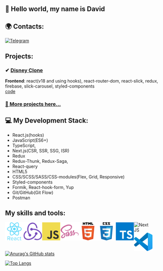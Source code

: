 ## 👋 Hello world, my name is David

## 🌍 Contacts:

[![Telegram](https://camo.githubusercontent.com/b0028fcb0e664a77fc5c0544860d225d717fe730c6344a021256f8dbc754411a/68747470733a2f2f696d672e736869656c64732e696f2f62616467652f54656c656772616d2d3236413545342e7376673f267374796c653d666f722d7468652d6261646765266c6f676f3d74656c656772616d)](https://t.me/davidNtyty "Telegram channel")

## Projects:

### ✔ [Disney Clone ][disney-clone]

**Frontend**: react(v18 and using hooks), react-router-dom, react-slick, redux, firebase, slick-carousel, styled-components  
 [code](https://github.com/DavidCodeRussia/disney-clone)

### [🔻 More projects here...](https://github.com/DavidCodeRussia?tab=repositories)

## :computer: My Development Stack:

- React.js(hooks)
- JavaScript(ES6+)
- TypeScript,
- Next.js(CSR, SSR, SSG, ISR)
- Redux
- Redux-Thunk, Redux-Saga,
- React-query
- HTML5
- CSS/SCSS/SASS/CSS-modules(Flex, Grid, Responsive)
- Styled-components
- Formik, React-hook-form, Yup
- Git/GitHub(Git Flow)
- Postman

## My skills and tools:

<img align="left" alt="React" width="60px" src="https://raw.githubusercontent.com/devicons/devicon/master/icons/react/react-original-wordmark.svg" />
<img align="left" alt="React" width="60px" src="https://raw.githubusercontent.com/devicons/devicon/master/icons/redux/redux-original.svg" />
<img align="left" alt="JavaScript" width="60px" src="https://raw.githubusercontent.com/devicons/devicon/master/icons/javascript/javascript-original.svg" />
<img align="left" alt="Sass" width="60px" src="https://raw.githubusercontent.com/devicons/devicon/master/icons/sass/sass-original.svg" />
<img align="left" alt="HTML5" width="60px" src="https://raw.githubusercontent.com/devicons/devicon/master/icons/html5/html5-original-wordmark.svg" />
<img align="left" alt="CSS3" width="60px" src="https://raw.githubusercontent.com/devicons/devicon/master/icons/css3/css3-original-wordmark.svg" />
<img align="left" alt="Typescript" width="60px" src="https://raw.githubusercontent.com/devicons/devicon/master/icons/typescript/typescript-original.svg" />
<img align="left" alt="Next JS" width="60px" src="https://upload.wikimedia.org/wikipedia/commons/thumb/8/8e/Nextjs-logo.svg/800px-Nextjs-logo.svg.png" />
<img align="left" alt="Visual Studio Code" width="60px" src="https://raw.githubusercontent.com/github/explore/80688e429a7d4ef2fca1e82350fe8e3517d3494d/topics/visual-studio-code/visual-studio-code.png" />

<br />
<br />
<br />
<br />

[![Anurag's GitHub stats](https://github-readme-stats.vercel.app/api?username=davidcoderussia&hide=contribs&count_private=true)](https://github.com/davidcoderussia/github-readme-stats)

[![Top Langs](https://github-readme-stats.vercel.app/api/top-langs/?username=davidcoderussia&layout=compact)](https://github.com/davidcoderussia/github-readme-stats)

[disney-clone]: https://disney-88676.web.app/
